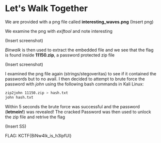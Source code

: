 # Let's Walk Together 

We are provided with a png file called **interesting_waves.png**
(Insert png)

We examine the png with *exiftool* and note interesting 

(Insert screenshot)

*Binwalk* is then used to extract the embedded file and we see that the flag is found inside **11150.zip**, a password protected zip file 

(Insert screenshot)

I examined the png file again (strings/stegoveritas) to see if it contained the passwords but to no avail. I then decided to attempt to brute force the password 
with *john* using the following bash commands in Kali Linux:
```bash
zip2john 11150.zip > hash.txt
john hash.txt
```
Within 5 seconds the brute force was successful and the password (**letmein!**) was revealed! The cracked Password was then used to unlock the zip file and retrive the flag

(Insert SS)

FLAG: KCTF{BiNw4lk_is_h3lpfUl}